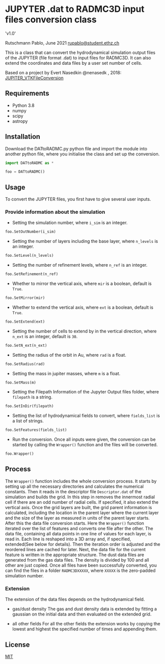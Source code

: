 # JUPYTER .dat to RADMC3D input files conversion class

'v1.0'

Rutschmann Pablo, June 2021
rupablo@student.ethz.ch

This is a class that can convert the hydrodynamical simulation output files of the JUPYTER (file format .dat) to input files for RADMC3D. It can also extend the coordinates and data files by a user set number of cells. 

Based on a project by Evert Nasedkin @nenasedk , 2018: [JUPITER_VTKFileConversion](https://github.com/nenasedk/JUPITER_VTKFileConversion)

## Requirements
* Python 3.8
* numpy
* scipy
* astropy


## Installation

Download the DATtoRADMC.py python file and import the module into another python file, where you initialise the class and set up the conversion.

```python
import DATtoRADMC as *

foo = DATtoRADMC()
```


## Usage

To convert the JUPYTER files, you first have to give several user inputs.

### Provide information about the simulation

* Setting the simulation number, where `i_sim` is an integer.

```python
foo.SetOutNumber(i_sim)
```

* Setting the number of layers including the base layer, where `n_levels` is an integer.

```python
foo.SetLevel(n_levels)
```

* Setting the number of refinement levels, where `n_ref` is an integer.

```python
foo.SetRefinement(n_ref)
```

* Whether to mirror the vertical axis, where `mir` is a boolean, default is `True`.
```python
foo.SetMirror(mir)
```

* Whether to extend the vertical axis, where `ext` is a boolean, default is `True`.
```python
foo.SetExtend(ext)
```

* Setting the number of cells to extend by in the vertical direction, where `n_ext` is an integer, default is `30`.

```python
foo.SetN_ext(n_ext)
```

* Setting the radius of the orbit in Au, where `rad` is a float.
```python
foo.SetRadius(rad)
```

* Setting the mass in jupiter masses, where `m` is a float.
```python
foo.SetMass(m)
```

* Setting the Filepath Information of the Jupyter Output files folder, where `filepath` is a string.
```python
foo.SetInDir(filepath)
```

* Setting the list of hydrodynamical fields to convert, where `fields_list` is a list of strings.

```python
foo.SetFeatures(fields_list)
```

* Run the conversion. Once all inputs were given, the conversion can be started by calling the `Wrapper()` function and the files will be converted.

```python
foo.Wrapper()
```

## Process

The `Wrapper()` function includes the whole conversion process. 
It starts by setting up all the necessary directories and calculates the numerical constants.
Then it reads in the descriptor file `Descriptor.dat` of the simulation and builds the grid. In this step in removes the innermost radial cell if there are an odd number of radial cells. If specified, it also extend the vertical axis. Once the grid layers are built, the grid parent information is calculated, including the location in the parent layer where the current layer and the size of the layer as measured in units of the parent layer starts.
After this the data file conversion starts. Here the `Wrapper()` function iterated over the list of features and converts one file after the other. The data file, containing all data points in one line of values for each layer, is read in. Each line is reshaped into a 3D array and, if specified, extended(See below for details). Then the iteration order is adjusted and the reordered lines are cached for later.
Next, the data file for the current feature is written in the appropriate structure. The dust data files are generated from the gas data files. The density is divided by 100 and all other are just copied.
Once all files have been successfully converted, you can find the files in a folder `RADMC3DXXXXX`, where `XXXXX` is the zero-padded simulation number.

### Extension

The extension of the data files depends on the hydrodynamical field. 

* gas/dust density
The gas and dust density data is extended by fitting a gaussian on the initial data and then evaluated on the extended grid.

* all other fields
For all the other fields the extension works by copying the lowest and highest the specified number of times and appending them.

 




## License
[MIT](https://choosealicense.com/licenses/mit/)